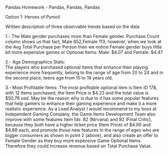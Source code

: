 Pandas Homework - Pandas, Pandas, Pandas

Option 1: Heroes of Pymoli

Written description of three observable trends based on the data


1.- The Male gender purchases more than Female gender. Purchase Count column shows us that fact, Male 652,Female 113; however, when we look at the Avg Total Purchase per Person then we notice Female gender buys little bit more expensive games or Optional Items: Male: $4.07 and Female: $4.47

2.- Age Demographics Stats:   
The players who purchased optional items that enhance their playing experience
more frequently, belong to the range of age from 20 to 24 and in the second place, teens age from 15 to 19 years old.

3.- Most Profitable Items:
The most profitable optional item is Item ID 178, with 12 items purchased, the Item Price is $4.23 and the total value is $50.76 usd. May be the reason why is due to it has some popular features that help gamers to enhance their gaming experience and make it a more realistic experience.
As a Lead Analyst I would recommend to my boss at Independent Gaming Company, the Game Items Development Team also improve with some features Item Ids: 82 (Nirvana) and 92 (Final Critic), because they both have a higher ticket price (Item Price) of $4.90 and $4.88 each, and promote those new features in the range of ages who are bigger consumers as shown in point 2 (above), and also create an offer to Female Gender as they buy more expensive Game Optional Items.
Therefore they could increase revenue based on Total Purchase Value. 
